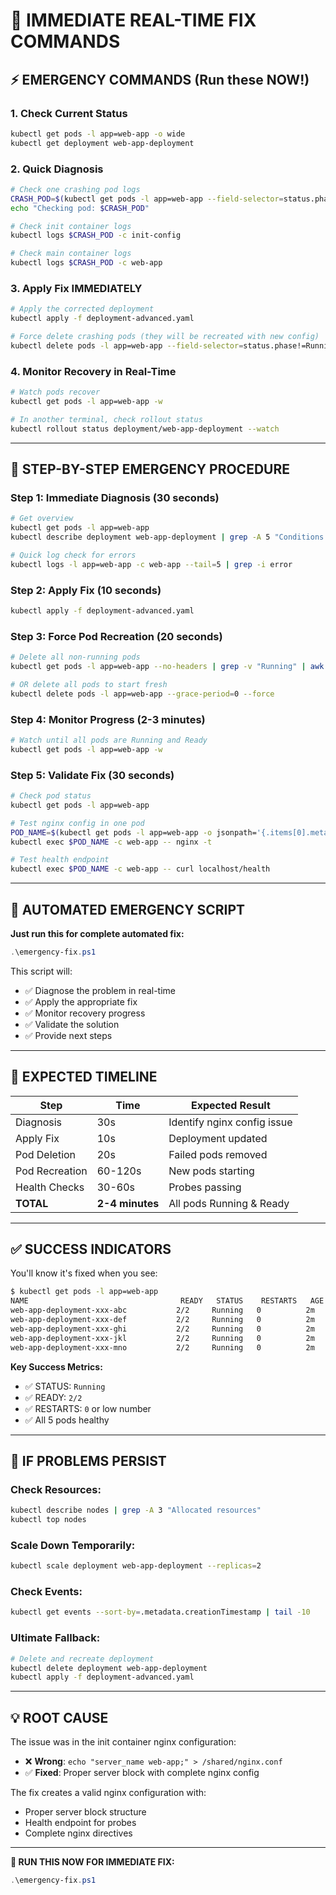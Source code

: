 # 🚨 IMMEDIATE REAL-TIME FIX COMMANDS

## ⚡ EMERGENCY COMMANDS (Run these NOW!)

### 1. Check Current Status
```bash
kubectl get pods -l app=web-app -o wide
kubectl get deployment web-app-deployment
```

### 2. Quick Diagnosis
```bash
# Check one crashing pod logs
CRASH_POD=$(kubectl get pods -l app=web-app --field-selector=status.phase!=Running -o jsonpath='{.items[0].metadata.name}')
echo "Checking pod: $CRASH_POD"

# Check init container logs
kubectl logs $CRASH_POD -c init-config

# Check main container logs  
kubectl logs $CRASH_POD -c web-app
```

### 3. Apply Fix IMMEDIATELY
```bash
# Apply the corrected deployment
kubectl apply -f deployment-advanced.yaml

# Force delete crashing pods (they will be recreated with new config)
kubectl delete pods -l app=web-app --field-selector=status.phase!=Running --grace-period=0 --force
```

### 4. Monitor Recovery in Real-Time
```bash
# Watch pods recover
kubectl get pods -l app=web-app -w

# In another terminal, check rollout status
kubectl rollout status deployment/web-app-deployment --watch
```

---

## 🔧 STEP-BY-STEP EMERGENCY PROCEDURE

### Step 1: Immediate Diagnosis (30 seconds)
```bash
# Get overview
kubectl get pods -l app=web-app
kubectl describe deployment web-app-deployment | grep -A 5 "Conditions:"

# Quick log check for errors
kubectl logs -l app=web-app -c web-app --tail=5 | grep -i error
```

### Step 2: Apply Fix (10 seconds)
```bash
kubectl apply -f deployment-advanced.yaml
```

### Step 3: Force Pod Recreation (20 seconds)
```bash
# Delete all non-running pods
kubectl get pods -l app=web-app --no-headers | grep -v "Running" | awk '{print $1}' | xargs kubectl delete pod --grace-period=0 --force

# OR delete all pods to start fresh
kubectl delete pods -l app=web-app --grace-period=0 --force
```

### Step 4: Monitor Progress (2-3 minutes)
```bash
# Watch until all pods are Running and Ready
kubectl get pods -l app=web-app -w
```

### Step 5: Validate Fix (30 seconds)
```bash
# Check pod status
kubectl get pods -l app=web-app

# Test nginx config in one pod
POD_NAME=$(kubectl get pods -l app=web-app -o jsonpath='{.items[0].metadata.name}')
kubectl exec $POD_NAME -c web-app -- nginx -t

# Test health endpoint
kubectl exec $POD_NAME -c web-app -- curl localhost/health
```

---

## 🚨 AUTOMATED EMERGENCY SCRIPT

**Just run this for complete automated fix:**
```powershell
.\emergency-fix.ps1
```

This script will:
- ✅ Diagnose the problem in real-time
- ✅ Apply the appropriate fix
- ✅ Monitor recovery progress
- ✅ Validate the solution
- ✅ Provide next steps

---

## 🎯 EXPECTED TIMELINE

| Step | Time | Expected Result |
|------|------|----------------|
| Diagnosis | 30s | Identify nginx config issue |
| Apply Fix | 10s | Deployment updated |
| Pod Deletion | 20s | Failed pods removed |
| Pod Recreation | 60-120s | New pods starting |
| Health Checks | 30-60s | Probes passing |
| **TOTAL** | **2-4 minutes** | All pods Running & Ready |

---

## ✅ SUCCESS INDICATORS

You'll know it's fixed when you see:
```bash
$ kubectl get pods -l app=web-app
NAME                                  READY   STATUS    RESTARTS   AGE
web-app-deployment-xxx-abc           2/2     Running   0          2m
web-app-deployment-xxx-def           2/2     Running   0          2m
web-app-deployment-xxx-ghi           2/2     Running   0          2m
web-app-deployment-xxx-jkl           2/2     Running   0          2m
web-app-deployment-xxx-mno           2/2     Running   0          2m
```

**Key Success Metrics:**
- ✅ STATUS: `Running`
- ✅ READY: `2/2`
- ✅ RESTARTS: `0` or low number
- ✅ All 5 pods healthy

---

## 🚨 IF PROBLEMS PERSIST

### Check Resources:
```bash
kubectl describe nodes | grep -A 3 "Allocated resources"
kubectl top nodes
```

### Scale Down Temporarily:
```bash
kubectl scale deployment web-app-deployment --replicas=2
```

### Check Events:
```bash
kubectl get events --sort-by=.metadata.creationTimestamp | tail -10
```

### Ultimate Fallback:
```bash
# Delete and recreate deployment
kubectl delete deployment web-app-deployment
kubectl apply -f deployment-advanced.yaml
```

---

## 💡 ROOT CAUSE

The issue was in the init container nginx configuration:
- ❌ **Wrong**: `echo "server_name web-app;" > /shared/nginx.conf`  
- ✅ **Fixed**: Proper server block with complete nginx config

The fix creates a valid nginx configuration with:
- Proper server block structure
- Health endpoint for probes  
- Complete nginx directives

---

**🎯 RUN THIS NOW FOR IMMEDIATE FIX:**
```powershell
.\emergency-fix.ps1
```
